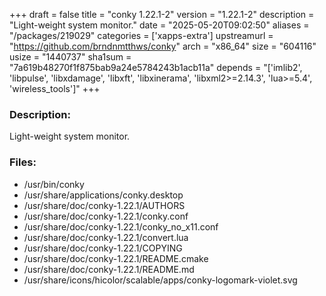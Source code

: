 +++
draft = false
title = "conky 1.22.1-2"
version = "1.22.1-2"
description = "Light-weight system monitor."
date = "2025-05-20T09:02:50"
aliases = "/packages/219029"
categories = ['xapps-extra']
upstreamurl = "https://github.com/brndnmtthws/conky"
arch = "x86_64"
size = "604116"
usize = "1440737"
sha1sum = "7a619b48270f1f875bab9a24e5784243b1acb11a"
depends = "['imlib2', 'libpulse', 'libxdamage', 'libxft', 'libxinerama', 'libxml2>=2.14.3', 'lua>=5.4', 'wireless_tools']"
+++
### Description: 
Light-weight system monitor.

### Files: 
* /usr/bin/conky
* /usr/share/applications/conky.desktop
* /usr/share/doc/conky-1.22.1/AUTHORS
* /usr/share/doc/conky-1.22.1/conky.conf
* /usr/share/doc/conky-1.22.1/conky_no_x11.conf
* /usr/share/doc/conky-1.22.1/convert.lua
* /usr/share/doc/conky-1.22.1/COPYING
* /usr/share/doc/conky-1.22.1/README.cmake
* /usr/share/doc/conky-1.22.1/README.md
* /usr/share/icons/hicolor/scalable/apps/conky-logomark-violet.svg
